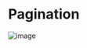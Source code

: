 # Pagination

![image](https://user-images.githubusercontent.com/80094949/139635914-29a2e0f8-cfc7-4dbe-b3a8-29ff144a86a7.png)
